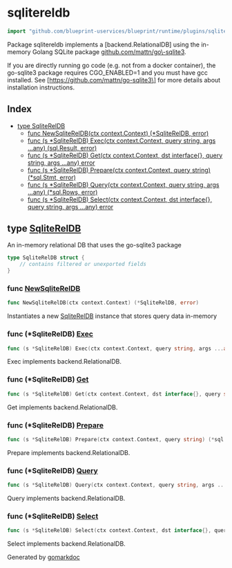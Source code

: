 <!-- Code generated by gomarkdoc. DO NOT EDIT -->

# sqlitereldb

```go
import "github.com/blueprint-uservices/blueprint/runtime/plugins/sqlitereldb"
```

Package sqlitereldb implements a \[backend.RelationalDB\] using the in\-memory Golang SQLite package [github.com/mattn/go\\\-sqlite3](<https://pkg.go.dev/github.com/mattn/go-sqlite3/>).

If you are directly running go code \(e.g. not from a docker container\), the go\-sqlite3 package requires CGO\_ENABLED=1 and you must have gcc installed. See \[https://github.com/mattn/go-sqlite3\] for more details about installation instructions.

## Index

- [type SqliteRelDB](<#SqliteRelDB>)
  - [func NewSqliteRelDB\(ctx context.Context\) \(\*SqliteRelDB, error\)](<#NewSqliteRelDB>)
  - [func \(s \*SqliteRelDB\) Exec\(ctx context.Context, query string, args ...any\) \(sql.Result, error\)](<#SqliteRelDB.Exec>)
  - [func \(s \*SqliteRelDB\) Get\(ctx context.Context, dst interface\{\}, query string, args ...any\) error](<#SqliteRelDB.Get>)
  - [func \(s \*SqliteRelDB\) Prepare\(ctx context.Context, query string\) \(\*sql.Stmt, error\)](<#SqliteRelDB.Prepare>)
  - [func \(s \*SqliteRelDB\) Query\(ctx context.Context, query string, args ...any\) \(\*sql.Rows, error\)](<#SqliteRelDB.Query>)
  - [func \(s \*SqliteRelDB\) Select\(ctx context.Context, dst interface\{\}, query string, args ...any\) error](<#SqliteRelDB.Select>)


<a name="SqliteRelDB"></a>
## type [SqliteRelDB](<https://github.com/Blueprint-uServices/blueprint/blob/main/runtime/plugins/sqlitereldb/reldb.go#L19-L21>)

An in\-memory relational DB that uses the go\-sqlite3 package

```go
type SqliteRelDB struct {
    // contains filtered or unexported fields
}
```

<a name="NewSqliteRelDB"></a>
### func [NewSqliteRelDB](<https://github.com/Blueprint-uServices/blueprint/blob/main/runtime/plugins/sqlitereldb/reldb.go#L24>)

```go
func NewSqliteRelDB(ctx context.Context) (*SqliteRelDB, error)
```

Instantiates a new [SqliteRelDB](<#SqliteRelDB>) instance that stores query data in\-memory

<a name="SqliteRelDB.Exec"></a>
### func \(\*SqliteRelDB\) [Exec](<https://github.com/Blueprint-uServices/blueprint/blob/main/runtime/plugins/sqlitereldb/reldb.go#L33>)

```go
func (s *SqliteRelDB) Exec(ctx context.Context, query string, args ...any) (sql.Result, error)
```

Exec implements backend.RelationalDB.

<a name="SqliteRelDB.Get"></a>
### func \(\*SqliteRelDB\) [Get](<https://github.com/Blueprint-uServices/blueprint/blob/main/runtime/plugins/sqlitereldb/reldb.go#L43>)

```go
func (s *SqliteRelDB) Get(ctx context.Context, dst interface{}, query string, args ...any) error
```

Get implements backend.RelationalDB.

<a name="SqliteRelDB.Prepare"></a>
### func \(\*SqliteRelDB\) [Prepare](<https://github.com/Blueprint-uServices/blueprint/blob/main/runtime/plugins/sqlitereldb/reldb.go#L48>)

```go
func (s *SqliteRelDB) Prepare(ctx context.Context, query string) (*sql.Stmt, error)
```

Prepare implements backend.RelationalDB.

<a name="SqliteRelDB.Query"></a>
### func \(\*SqliteRelDB\) [Query](<https://github.com/Blueprint-uServices/blueprint/blob/main/runtime/plugins/sqlitereldb/reldb.go#L38>)

```go
func (s *SqliteRelDB) Query(ctx context.Context, query string, args ...any) (*sql.Rows, error)
```

Query implements backend.RelationalDB.

<a name="SqliteRelDB.Select"></a>
### func \(\*SqliteRelDB\) [Select](<https://github.com/Blueprint-uServices/blueprint/blob/main/runtime/plugins/sqlitereldb/reldb.go#L53>)

```go
func (s *SqliteRelDB) Select(ctx context.Context, dst interface{}, query string, args ...any) error
```

Select implements backend.RelationalDB.

Generated by [gomarkdoc](<https://github.com/princjef/gomarkdoc>)
